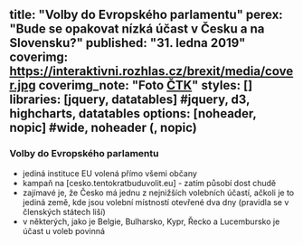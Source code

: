 title: "Volby do Evropského parlamentu"
perex: "Bude se opakovat nízká účast v Česku a na Slovensku?"
published: "31. ledna 2019"
coverimg: https://interaktivni.rozhlas.cz/brexit/media/cover.jpg
coverimg_note: "Foto <a href='#'>ČTK</a>"
styles: []
libraries: [jquery, datatables] #jquery, d3, highcharts, datatables
options: [noheader, nopic] #wide, noheader (, nopic)
---


<wide><section class="ep_election_results_app" data-config='{"state":{"name":"turnout","params":[{"year":2014},{"division":"CZ"},{"view":"map"}]}}'></section><script defer src="https://www.europarl.europa.eu/website/election-results/js/ep_electionresults_app.js"></script></wide>

### Volby do Evropského parlamentu

- jediná instituce EU volená přímo všemi občany
- kampaň na [cesko.tentokratbuduvolit.eu] - zatím působí dost chudě
- zajímavé je, že Česko má jednu z nejnižších volebních účastí, ačkoli je to jediná země, kde jsou volební místností otevřené dva dny (pravidla se v členských státech liší)
- v některých, jako je Belgie, Bulharsko, Kypr, Řecko a Lucembursko je účast u voleb povinná

